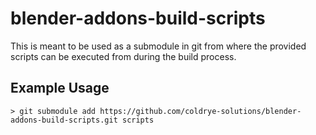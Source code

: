 # blender-addons-build-scripts

This is meant to be used as a submodule in git from where the provided scripts can be executed from during
the build process.


## Example Usage

```shell
> git submodule add https://github.com/coldrye-solutions/blender-addons-build-scripts.git scripts
```
